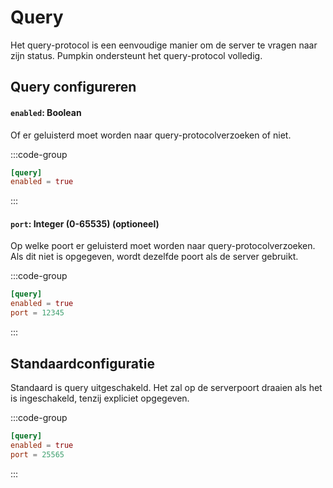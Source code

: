 # Query
Het query-protocol is een eenvoudige manier om de server te vragen naar zijn status. Pumpkin ondersteunt het query-protocol volledig.

## Query configureren

#### `enabled`: Boolean
Of er geluisterd moet worden naar query-protocolverzoeken of niet.

:::code-group
```toml [features.toml] {2}
[query]
enabled = true
```
:::

#### `port`: Integer (0-65535) (optioneel)
Op welke poort er geluisterd moet worden naar query-protocolverzoeken. Als dit niet is opgegeven, wordt dezelfde poort als de server gebruikt.

:::code-group
```toml [features.toml] {3}
[query]
enabled = true
port = 12345
```
:::

## Standaardconfiguratie
Standaard is query uitgeschakeld. Het zal op de serverpoort draaien als het is ingeschakeld, tenzij expliciet opgegeven.

:::code-group
```toml [features.toml]
[query]
enabled = true
port = 25565
```
:::
